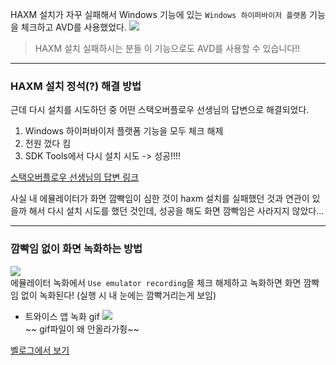 HAXM 설치가 자꾸 실패해서 Windows 기능에 있는 `Windows 하이퍼바이저 플랫폼` 기능을 체크하고 AVD를 사용했었다. 
![](https://velog.velcdn.com/images/kuronuma_daisy/post/e2f8211a-a2ab-4595-9d03-91b9cb3d8b3b/image.png)  
> HAXM 설치 실패하시는 분들 이 기능으로도 AVD를 사용할 수 있습니다!!

---
### HAXM 설치 정석(?) 해결 방법  
근데 다시 설치를 시도하던 중 어떤 스택오버플로우 선생님의 답변으로 해결되었다.
1. Windows 하이퍼바이저 플랫폼 기능을 모두 체크 해제
2. 전원 껐다 킴
3. SDK Tools에서 다시 설치 시도
-> 성공!!!!

[스택오버플로우 선생님의 답변 링크](https://stackoverflow.com/questions/16091677/intel-haxm-installation-error-this-computer-does-not-support-intel-virtualizat/27839301#27839301?newreg=083ced95cde1452e85fe1ed0431328bc)

사실 내 에뮬레이터가 화면 깜빡임이 심한 것이 haxm 설치를 실패했던 것과 연관이 있을까 해서 다시 설치 시도를 했던 것인데, 성공을 해도 화면 깜빡임은 사라지지 않았다...  

---
### 깜빡임 없이 화면 녹화하는 방법
![](https://velog.velcdn.com/images/kuronuma_daisy/post/bf5d557e-72bd-41ae-81f9-d5411a09a6f6/image.png)  
에뮬레이터 녹화에서 `Use emulator recording`을 체크 해제하고 녹화하면 화면 깜빡임 없이 녹화된다! (실행 시 내 눈에는 깜빡거리는게 보임)

* 트와이스 앱 녹화 gif
![](https://velog.velcdn.com/images/kuronuma_daisy/post/241e76a4-fb2d-4750-aa03-9dc869e7b495/image.gif)  
~~ gif파일이 왜 안올라가쥥~~

[벨로그에서 보기](https://velog.io/@kuronuma_daisy/Android-Studio-failed-to-update-status-to-complete-haxm-%ED%95%B4%EA%B2%B0)
